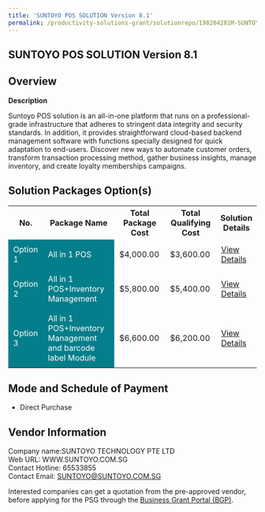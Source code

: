 ```yaml
---
title: 'SUNTOYO POS SOLUTION Version 8.1'
permalink: /productivity-solutions-grant/solutionrepo/198204281M-SUNTOYO-POS-SLN-v-81-G
---
```


## SUNTOYO POS SOLUTION Version 8.1

## Overview

**Description**

Suntoyo POS solution is an all-in-one platform that runs on a professional-grade infrastructure that adheres to stringent data integrity and security standards. In addition, it provides straightforward cloud-based backend management software with functions specially designed for quick adaptation to end-users. Discover new ways to automate customer orders, transform transaction processing method, gather business insights, manage inventory, and create loyalty memberships campaigns.

## Solution Packages Option(s)

<table>
<tr>
<th><b>No.</b></th>
<th><b>Package Name</b></th>
<th><b>Total Package Cost</b></th>
<th><b>Total Qualifying Cost</b></th>
<th><b>Solution Details</b></th>
</tr>
<tr>
<td style='padding: 10px; background-color: #037E8A; color: #FFFFFF;'>Option 1</td>
<td style='padding: 10px; background-color: #037E8A; color: #FFFFFF;'>All in 1 POS</td>
<td style='padding: 10px;'>$4,000.00</td>
<td style='padding: 10px;'>$3,600.00</td>
<td style='padding: 10px;'><a href='/images/psg/SUNTOYO_POS_09052024_Desensitised_Annex3_Part3.pdf' target='_blank'>View Details</a></td>
</tr>
<tr>
<td style='padding: 10px; background-color: #037E8A; color: #FFFFFF;'>Option 2</td>
<td style='padding: 10px; background-color: #037E8A; color: #FFFFFF;'>All in 1 POS+Inventory Management</td>
<td style='padding: 10px;'>$5,800.00</td>
<td style='padding: 10px;'>$5,400.00</td>
<td style='padding: 10px;'><a href='/images/psg/SUNTOYO_POS_09052024_Desensitised_Annex3_Part4.pdf' target='_blank'>View Details</a></td>
</tr>
<tr>
<td style='padding: 10px; background-color: #037E8A; color: #FFFFFF;'>Option 3</td>
<td style='padding: 10px; background-color: #037E8A; color: #FFFFFF;'>All in 1 POS+Inventory Management and barcode label Module</td>
<td style='padding: 10px;'>$6,600.00</td>
<td style='padding: 10px;'>$6,200.00</td>
<td style='padding: 10px;'><a href='/images/psg/SUNTOYO_POS_09052024_Desensitised_Annex3_Part5.pdf' target='_blank'>View Details</a></td>
</tr>
</table>

## Mode and Schedule of Payment

 - Direct Purchase

## Vendor Information

 Company name:SUNTOYO TECHNOLOGY PTE LTD<br>Web URL: WWW.SUNTOYO.COM.SG <br>Contact Hotline: 65533855 <br>Contact Email: SUNTOYO@SUNTOYO.COM.SG

Interested companies can get a quotation from the pre-approved vendor, before applying for the PSG through the <a href='https://www.businessgrants.gov.sg/' target='_blank' rel='noopener'>Business Grant Portal (BGP)</a>.

<script src="/jquery/resize-tables.js"></script>
